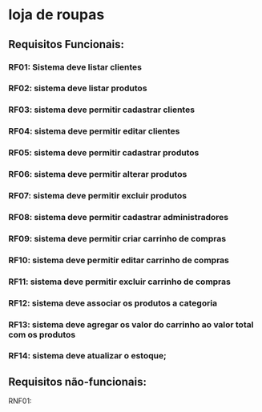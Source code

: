 # loja de roupas
## Requisitos Funcionais:
### RF01: Sistema deve listar clientes
### RF02: sistema deve listar produtos
### RF03: sistema deve permitir cadastrar clientes
### RF04: sistema deve permitir editar clientes
### RF05: sistema deve permitir cadastrar produtos
### RF06: sistema deve permitir alterar produtos 
### RF07: sistema deve permitir excluir produtos
### RF08: sistema deve permitir cadastrar administradores
### RF09: sistema deve permitir criar carrinho de compras
### RF10: sistema deve permitir editar carrinho de compras
### RF11: sistema deve permitir excluir carrinho de compras
### RF12: sistema deve associar os produtos a categoria
### RF13: sistema deve agregar os valor do carrinho ao valor total com os produtos
### RF14: sistema deve atualizar o estoque;

## Requisitos não-funcionais:
RNF01:

